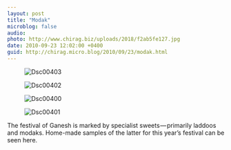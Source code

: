 ```yaml
---
layout: post
title: "Modak"
microblog: false
audio: 
photo: http://www.chirag.biz/uploads/2018/f2ab5fe127.jpg
date: 2010-09-23 12:02:00 +0400
guid: http://chirag.micro.blog/2010/09/23/modak.html
---
```

<figure><img alt="Dsc00403" src="http://www.chirag.biz/uploads/2018/e931ef5232.jpg"></figure><figure><img alt="Dsc00402" src="http://www.chirag.biz/uploads/2018/4469a203f8.jpg"></figure><figure><img alt="Dsc00400" src="http://www.chirag.biz/uploads/2018/356c2fc740.jpg"></figure><figure><img alt="Dsc00401" src="http://www.chirag.biz/uploads/2018/f2ab5fe127.jpg"></figure><p>The festival of Ganesh is marked by specialist sweets — primarily laddoos and modaks. Home-made samples of the latter for this year’s festival can be seen here.</p>
